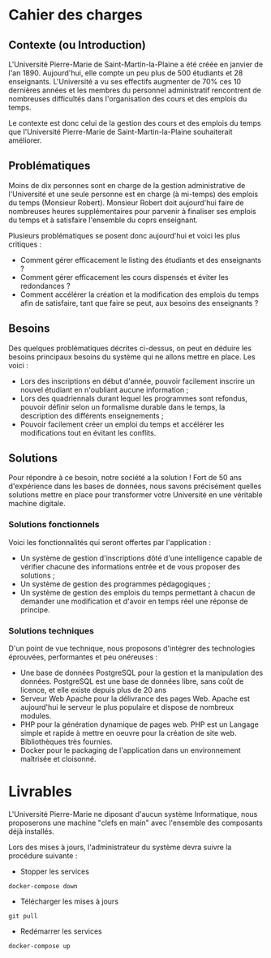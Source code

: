 # Cahier des charges

## Contexte (ou Introduction)

L'Université Pierre-Marie de Saint-Martin-la-Plaine a été créée en janvier de l'an 1890. Aujourd'hui, elle compte un peu plus de 500 étudiants et 28 enseignants. L'Université a vu ses effectifs augmenter de 70% ces 10 dernières années et les membres du personnel administratif rencontrent de nombreuses difficultés dans l'organisation des cours et des emplois du temps.

Le contexte est donc celui de la gestion des cours et des emplois du temps que l'Université Pierre-Marie de Saint-Martin-la-Plaine souhaiterait améliorer.

## Problématiques

Moins de dix personnes sont en charge de la gestion administrative de l'Université et une seule personne est en charge (à mi-temps) des emplois du temps (Monsieur Robert). Monsieur Robert doit aujourd'hui faire de nombreuses heures supplémentaires pour parvenir à finaliser ses emplois du temps et à satisfaire l'ensemble du coprs enseignant.

Plusieurs problématiques se posent donc aujourd'hui et voici les plus critiques : 
* Comment gérer efficacement le listing des étudiants et des enseignants ?
* Comment gérer efficacement les cours dispensés et éviter les redondances ?
* Comment accélérer la création et la modification des emplois du temps afin de satisfaire, tant que faire se peut, aux besoins des enseignants ?


## Besoins

Des quelques problématiques décrites ci-dessus, on peut en déduire les besoins principaux besoins du système qui ne allons mettre en place. Les voici : 

* Lors des inscriptions en début d'année, pouvoir facilement inscrire un nouvel étudiant en n'oubliant aucune information ;
* Lors des quadriennals durant lequel les programmes sont refondus, pouvoir définir selon un formalisme durable dans le temps, la description des différents enseignements ;
* Pouvoir facilement créer un emploi du temps et accélérer les modifications tout en évitant les conflits.

## Solutions

Pour répondre à ce besoin, notre société a la solution ! Fort de 50 ans d'expérience dans les bases de données, nous savons précisément quelles solutions mettre en place pour transformer votre Université en une véritable machine digitale.

### Solutions fonctionnels

Voici les fonctionnalités qui seront offertes par l'application :
* Un système de gestion d'inscriptions dôté d'une intelligence capable de vérifier chacune des informations entrée et de vous proposer des solutions ;
* Un système de gestion des programmes pédagogiques ;
* Un système de gestion des emplois du temps permettant à chacun de demander une modification et d'avoir en temps réel une réponse de principe.

### Solutions techniques

D'un point de vue technique, nous proposons d'intégrer des technologies éprouvées, performantes et peu onéreuses : 

* Une base de données PostgreSQL pour la gestion et la manipulation des données. PostgreSQL est une base de données libre, sans coût de licence, et elle existe depuis plus de 20 ans
* Serveur Web Apache pour la délivrance des pages Web. Apache est aujourd'hui le serveur le plus populaire et dispose de nombreux modules.
* PHP pour la génération dynamique de pages web. PHP est un Langage simple et rapide à mettre en oeuvre pour la création de site web. Bibliothèques très fournies.
* Docker pour le packaging de l'application dans un environnement maîtrisée et cloisonné.

# Livrables

L'Université Pierre-Marie ne diposant d'aucun système Informatique, nous proposerons une machine "clefs en main" avec l'ensemble des composants déjà installés.

Lors des mises à jours, l'administrateur du système devra suivre la procédure suivante :
- Stopper les services 
```
docker-compose down
```
- Télécharger les mises à jours
```
git pull
```
- Redémarrer les services
```
docker-compose up
```